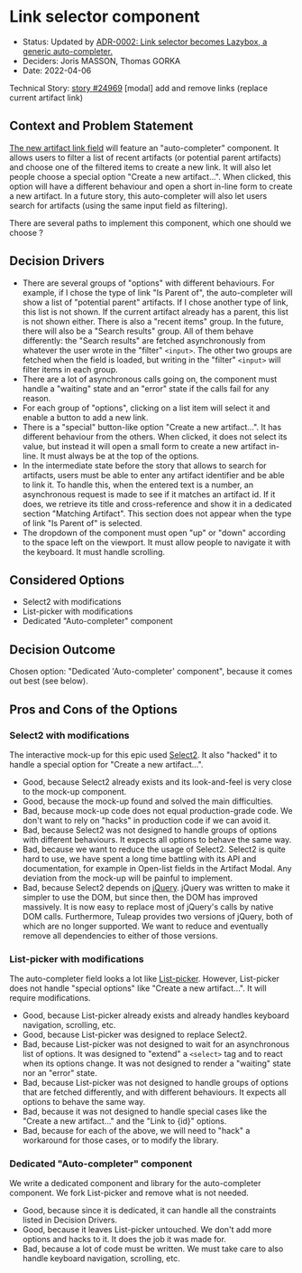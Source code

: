 # Link selector component

* Status: Updated by [ADR-0002: Link selector becomes Lazybox, a generic auto-completer.][5]
* Deciders: Joris MASSON, Thomas GORKA
* Date: 2022-04-06

Technical Story: [story #24969][1] [modal] add and remove links (replace current artifact link)

## Context and Problem Statement

[The new artifact link field][1] will feature an "auto-completer" component. It allows users to filter a list of recent artifacts (or potential parent artifacts) and choose one of the filtered items to create a new link. It will also let people choose a special option "Create a new artifact…". When clicked, this option will have a different behaviour and open a short in-line form to create a new artifact. In a future story, this auto-completer will also let users search for artifacts (using the same input field as filtering).

There are several paths to implement this component, which one should we choose ?

## Decision Drivers

* There are several groups of "options" with different behaviours. For example, if I chose the type of link "Is Parent of", the auto-completer will show a list of "potential parent" artifacts. If I chose another type of link, this list is not shown. If the current artifact already has a parent, this list is not shown either. There is also a "recent items" group. In the future, there will also be a "Search results" group. All of them behave differently: the "Search results" are fetched asynchronously from whatever the user wrote in the "filter" `<input>`. The other two groups are fetched when the field is loaded, but writing in the "filter" `<input>` will filter items in each group.
* There are a lot of asynchronous calls going on, the component must handle a "waiting" state and an "error" state if the calls fail for any reason.
* For each group of "options", clicking on a list item will select it and enable a button to add a new link.
* There is a "special" button-like option "Create a new artifact…". It has different behaviour from the others. When clicked, it does not select its value, but instead it will open a small form to create a new artifact in-line. It must always be at the top of the options.
* In the intermediate state before the story that allows to search for artifacts, users must be able to enter any artifact identifier and be able to link it. To handle this, when the entered text is a number, an asynchronous request is made to see if it matches an artifact id. If it does, we retrieve its title and cross-reference and show it in a dedicated section "Matching Artifact". This section does not appear when the type of link "Is Parent of" is selected.
* The dropdown of the component must open "up" or "down" according to the space left on the viewport. It must allow people to navigate it with the keyboard. It must handle scrolling.

## Considered Options

* Select2 with modifications
* List-picker with modifications
* Dedicated "Auto-completer" component

## Decision Outcome

Chosen option: "Dedicated 'Auto-completer' component", because it comes out best (see below).

## Pros and Cons of the Options

### Select2 with modifications

The interactive mock-up for this epic used [Select2][2]. It also "hacked" it to handle a special option for "Create a new artifact…".

* Good, because Select2 already exists and its look-and-feel is very close to the mock-up component.
* Good, because the mock-up found and solved the main difficulties.
* Bad, because mock-up code does not equal production-grade code. We don't want to rely on "hacks" in production code if we can avoid it.
* Bad, because Select2 was not designed to handle groups of options with different behaviours. It expects all options to behave the same way.
* Bad, because we want to reduce the usage of Select2. Select2 is quite hard to use, we have spent a long time battling with its API and documentation, for example in Open-list fields in the Artifact Modal. Any deviation from the mock-up will be painful to implement.
* Bad, because Select2 depends on [jQuery][3]. jQuery was written to make it simpler to use the DOM, but since then, the DOM has improved massively. It is now easy to replace most of jQuery's calls by native DOM calls. Furthermore, Tuleap provides two versions of jQuery, both of which are no longer supported. We want to reduce and eventually remove all dependencies to either of those versions.

### List-picker with modifications

The auto-completer field looks a lot like [List-picker][4]. However, List-picker does not handle "special options" like "Create a new artifact…". It will require modifications.

* Good, because List-picker already exists and already handles keyboard navigation, scrolling, etc.
* Good, because List-picker was designed to replace Select2.
* Bad, because List-picker was not designed to wait for an asynchronous list of options. It was designed to "extend" a `<select>` tag and to react when its options change. It was not designed to render a "waiting" state nor an "error" state.
* Bad, because List-picker was not designed to handle groups of options that are fetched differently, and with different behaviours. It expects all options to behave the same way.
* Bad, because it was not designed to handle special cases like the "Create a new artifact…" and the "Link to {id}" options.
* Bad, because for each of the above, we will need to "hack" a workaround for those cases, or to modify the library.

### Dedicated "Auto-completer" component

We write a dedicated component and library for the auto-completer component. We fork List-picker and remove what is not needed.

* Good, because since it is dedicated, it can handle all the constraints listed in Decision Drivers.
* Good, because it leaves List-picker untouched. We don't add more options and hacks to it. It does the job it was made for.
* Bad, because a lot of code must be written. We must take care to also handle keyboard navigation, scrolling, etc.

[1]: https://tuleap.net/plugins/tracker/?aid=24969
[2]: https://select2.org/
[3]: https://jquery.com/
[4]: <../../list-picker/package.json>
[5]: ./0002-lazybox.md

